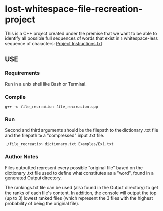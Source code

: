 # lost-whitespace-file-recreation-project #

This is a C++ project created under the premise that we want to be able to identify all possible full sequences of words that exist in a whitespace-less sequence of characters: [Project Instructions.txt](https://github.com/ryanku98/lost-whitespace-file-recreation-project/blob/master/Project%20Instructions.txt)

## USE ##
### Requirements ###
Run in a unix shell like Bash or Terminal.


### Compile ###
~~~
g++ -o file_recreation file_recreation.cpp
~~~

### Run ###
Second and third arguments should be the filepath to the dictionary .txt file and the filepath to a "compressed" input .txt file.
~~~
./file_recreation dictionary.txt Examples/Ex1.txt
~~~

### Author Notes ###
Files outputted represent every possible "original file" based on the dictionary .txt file used to define what constitutes as a "word", found in a generated Output directory.

The rankings.txt file can be used (also found in the Output directory) to get the ranks of each file's content. In addition, the console will output the top (up to 3) lowest ranked files (which represent the 3 files with the highest probability of being the original file).